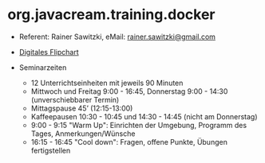 # org.javacream.training.docker

* Referent: Rainer Sawitzki, eMail: rainer.sawitzki@gmail.com

* [Digitales Flipchart](https://docs.google.com/presentation/d/15-ZV4IaYkDzn620w5KYTOno_-3QrPjzMyTr19R0ahvk/edit?usp=sharing)

* Seminarzeiten
  * 12 Unterrichtseinheiten mit jeweils 90 Minuten
  * Mittwoch und Freitag 9:00 - 16:45, Donnerstag 9:00 - 14:30 (unverschiebbarer Termin)
  * Mittagspause 45’ (12:15-13:00)
  * Kaffeepausen 10:30 - 10:45 und 14:30 - 14:45 (nicht am Donnerstag)
  * 9:00 - 9:15 "Warm Up": Einrichten der Umgebung, Programm des Tages, Anmerkungen/Wünsche
  * 16:15 - 16:45 "Cool down": Fragen, offene Punkte, Übungen fertigstellen


